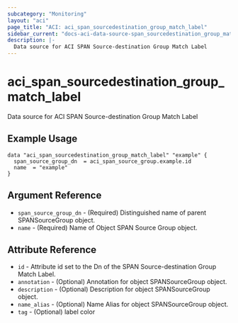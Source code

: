 ```yaml
---
subcategory: "Monitoring"
layout: "aci"
page_title: "ACI: aci_span_sourcedestination_group_match_label"
sidebar_current: "docs-aci-data-source-span_sourcedestination_group_match_label"
description: |-
  Data source for ACI SPAN Source-destination Group Match Label
---
```


# aci_span_sourcedestination_group_match_label #
Data source for ACI SPAN Source-destination Group Match Label

## Example Usage ##

```hcl
data "aci_span_sourcedestination_group_match_label" "example" {
  span_source_group_dn  = aci_span_source_group.example.id
  name  = "example"
}
```
## Argument Reference ##
* `span_source_group_dn` - (Required) Distinguished name of parent SPANSourceGroup object.
* `name` - (Required) Name of Object SPAN Source Group object.



## Attribute Reference

* `id` - Attribute id set to the Dn of the SPAN Source-destination Group Match Label.
* `annotation` - (Optional) Annotation for object SPANSourceGroup object.
* `description` - (Optional) Description for object SPANSourceGroup object.
* `name_alias` - (Optional) Name Alias for object SPANSourceGroup object.
* `tag` - (Optional) label color
